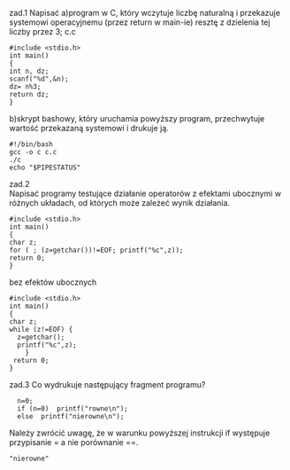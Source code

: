 zad.1
Napisać
  a)program w C, który wczytuje liczbę naturalną i przekazuje systemowi operacyjnemu (przez return w main-ie) resztę z dzielenia tej liczby przez 3;
c.c

    #include <stdio.h>
    int main()
    {
    int n, dz;
    scanf("%d",&n);
    dz= n%3;
    return dz;
    }

  b)skrypt bashowy, który uruchamia powyższy program, przechwytuje wartość przekazaną systemowi i drukuje ją. 

    #!/bin/bash
    gcc -o c c.c
    ./c
    echo "$PIPESTATUS"
    
zad.2    
Napisać programy testujące działanie operatorów z efektami ubocznymi w różnych układach, od których może zależeć wynik działania.

    #include <stdio.h>
    int main()
    {
    char z;
    for ( ; (z=getchar())!=EOF; printf("%c",z));
    return 0;
    }
    
bez efektów ubocznych
    
    #include <stdio.h>
    int main()
    {
    char z;
    while (z!=EOF) {
      z=getchar();
      printf("%c",z);
    	} 
     return 0;
    }

    
zad.3
Co wydrukuje następujący fragment programu?

      n=0;
      if (n=0)  printf("rowne\n");
      else  printf("nierowne\n");

Należy zwrócić uwagę, że w warunku powyższej instrukcji if występuje przypisanie = a nie porównanie ==.

    "nierowne"
    
    
